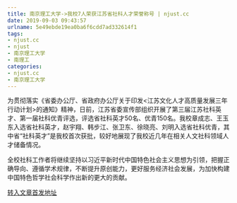 ```yaml
---
title: 南京理工大学->我校7人荣获江苏省社科人才荣誉称号 | njust.cc
date: 2019-09-03 09:43:57
urlname: 5e49ebde19ea0ba6f6cdd7ad332614f1
tags: 
- njust.cc
- njust
- 南京理工大学
- 南理工
categories:
- njust.cc
- 南京理工大学
---
```



为贯彻落实《省委办公厅、省政府办公厅关于印发<江苏文化人才高质量发展三年行动计划>的通知》精神，日前，江苏省委宣传部组织开展了第三届江苏社科英才、第一届社科优青评选，评选省社科英才50名、优青150名。我校章成志、王玉东入选省社科英才，赵宇翔、韩步江、张卫东、徐晓亮、刘明入选省社科优青，其中省“社科英才”是我校首次获批，较好地展现了我校近几年在相关人文社科领域人才储备情况。

全校社科工作者将继续坚持以习近平新时代中国特色社会主义思想为引领，把握正确导向、遵循学术规律，不断提升原创能力，更好服务经济社会发展，为加快构建中国特色哲学社会科学作出新的更大的贡献。

<!--[if gte mso 9]><![endif]--><!--[if gte mso 9]>Normal07.8 磅02falsefalsefalseEN-USZH-CNX-NONE<![endif]--><!--[if gte mso 9]><![endif]--><!--[if gte mso 10]><![endif]-->





[转入文章首发地址](http://zs.njust.edu.cn/28/7c/c4621a206972/page.htm)